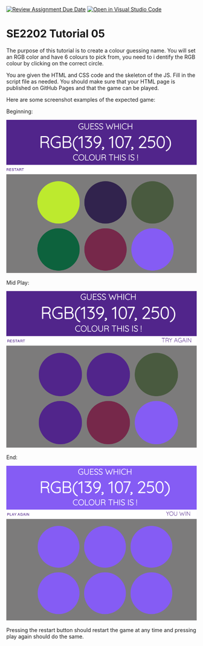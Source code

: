 [![Review Assignment Due Date](https://classroom.github.com/assets/deadline-readme-button-22041afd0340ce965d47ae6ef1cefeee28c7c493a6346c4f15d667ab976d596c.svg)](https://classroom.github.com/a/AO-LC1kM)
[![Open in Visual Studio Code](https://classroom.github.com/assets/open-in-vscode-2e0aaae1b6195c2367325f4f02e2d04e9abb55f0b24a779b69b11b9e10269abc.svg)](https://classroom.github.com/online_ide?assignment_repo_id=17036075&assignment_repo_type=AssignmentRepo)
# SE2202 Tutorial 05

The purpose of this tutorial is to create a colour guessing name.
You will set an RGB color and have 6 colours to pick from, you need to i
dentify the RGB colour by clicking on the correct circle. 

You are given the HTML and CSS code and the skeleton of the JS. Fill in the script file as needed. 
You should make sure that your HTML page is published on GitHub Pages and that the game can be played.

Here are some screenshot examples of the expected game: 

Beginning: 

![Beginning image](beginning.png)

Mid Play:

![Beginning image](mid.png)

End:

![Beginning image](end.png)

Pressing the restart button should restart the game at any time and pressing play again should do the same. 
